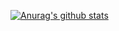 [![Anurag's github stats](https://github-readme-stats.vercel.app/api?username=deorerohit)](https://github.com/anuraghazra/github-readme-stats)
